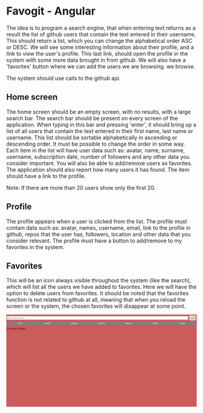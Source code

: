 # Favogit - Angular

The idea is to program a search engine, that when entering text returns as a result the list of github users that contain the text entered in their username. This should return a list, which you can change the alphabetical order ASC or DESC.
We will see some interesting information about their profile, and a link to view the user's profile. This last link, should open the profile in the system with some more data brought in from github.
We will also have a 'favorites' button where we can add the users we are browsing. we browse.

The system should use calls to the github api.

## Home screen
The home screen should be an empty screen, with no results, with a large search bar. The search bar should be present on every screen of the application. When typing in this bar and pressing 'enter', it should bring up a list of all users that contain the text entered in their first name, last name or username. This list should be sortable alphabetically in ascending or descending order. It must be possible to change the order in some way. Each item in the list will have user data such as: avatar, name, surname, username, subscription date, number of followers and any other data you consider important. You will also be able to add/remove users as favorites. The application should also report how many users it has found. The item should have a link to the profile.

Note: If there are more than 20 users show only the first 20.

## Profile

The profile appears when a user is clicked from the list. The profile must contain data such as: avatar, names, username, email, link to the profile in github, repos that the user has, followers, location and other data that you consider relevant. The profile must have a button to add/remove to my favorites in the system.

## Favorites
This will be an icon always visible throughout the system (like the search), which will list all the users we have added to favorites. Here we will have the option to delete users from favorites. It should be noted that the favorites function is not related to github at all, meaning that when you reload the screen or the system, the chosen favorites will disappear at some point.

![](https://github.com/Fernack/favogit/blob/master/demo.gif)
